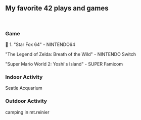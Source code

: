 <h2> My favorite 42 plays and games </h2>

<br>

<h3> Game </h3>

:8ball: 1. "Star Fox 64" - NINTENDO64

"The Legend of Zelda: Breath of the Wild" - NINTENDO Switch
 
"Super Mario World 2: Yoshi's Island" - SUPER Famicom


<h3> Indoor Activity </h3>

Seatle Acquarium


<h3> Outdoor Activity </h3>

camping in mt.reinier


